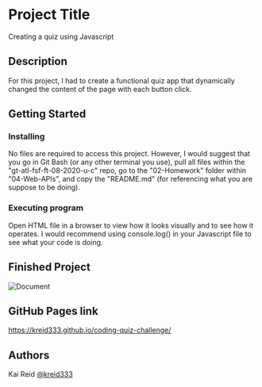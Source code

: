 # Project Title

Creating a quiz using Javascript

## Description

For this project, I had to create a functional quiz app that dynamically changed the content of the page with each button click.

## Getting Started

### Installing

No files are required to access this project. However, I would suggest that you go in Git Bash (or any other terminal you use), pull all files within the "gt-atl-fsf-ft-08-2020-u-c" repo, go to the "02-Homework" folder within "04-Web-APIs", and copy the "README.md" (for referencing what you are suppose to be doing).

### Executing program

Open HTML file in a browser to view how it looks visually and to see how it operates. I would recommend using console.log() in your Javascript file to see what your code is doing.

## Finished Project

![Document](https://user-images.githubusercontent.com/67942678/92679257-e7515d80-f2f5-11ea-8757-f27ab1cc8405.gif)

## GitHub Pages link

https://kreid333.github.io/coding-quiz-challenge/

## Authors

Kai Reid
[@kreid333](https://github.com/kreid333)

<!-- README.md template acquired from: https://gist.github.com/DomPizzie/7a5ff55ffa9081f2de27c315f5018afc -->
